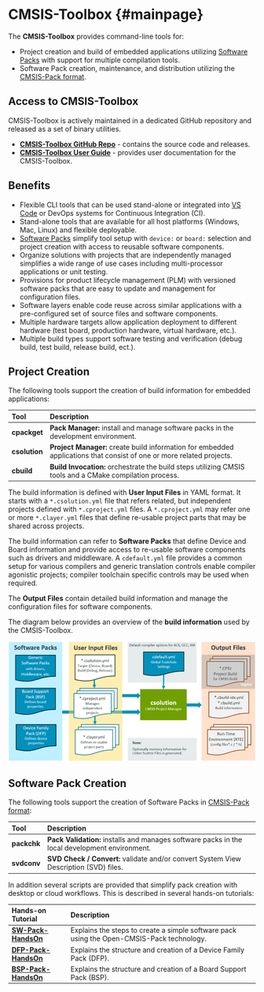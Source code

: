 # CMSIS-Toolbox {#mainpage}

The **CMSIS-Toolbox** provides command-line tools for:

 - Project creation and build of embedded applications utilizing [Software Packs](https://www.keil.arm.com/packs/) with support for multiple compilation tools.
 - Software Pack creation, maintenance, and distribution utilizing the [CMSIS-Pack format](https://open-cmsis-pack.github.io/Open-CMSIS-Pack-Spec/main/html/index.html).

## Access to CMSIS-Toolbox

CMSIS-Toolbox is actively maintained in a dedicated GitHub repository and released as a set of binary utilities.

 - [**CMSIS-Toolbox GitHub Repo**](https://github.com/Open-CMSIS-Pack/cmsis-toolbox) - contains the source code and releases.
 - [**CMSIS-Toolbox User Guide**](https://github.com/Open-CMSIS-Pack/cmsis-toolbox/blob/main/docs/README.md) - provides user documentation for the CMSIS-Toolbox.

## Benefits

 - Flexible CLI tools that can be used stand-alone or integrated into [VS Code](https://marketplace.visualstudio.com/items?itemName=Arm.keil-studio-pack) or DevOps systems for Continuous Integration (CI).
 - Stand-alone tools that are available for all host platforms (Windows, Mac, Linux) and flexible deployable.
 - [Software Packs](https://www.keil.arm.com/packs/) simplify tool setup with `device:` or `board:` selection and project creation with access to reusable software components.
 - Organize solutions with projects that are independently managed simplifies a wide range of use cases including  multi-processor applications or unit testing.
 - Provisions for product lifecycle management (PLM) with versioned software packs that are easy to update and management for configuration files.
 - Software layers enable code reuse across similar applications with a pre-configured set of source files and software components.
 - Multiple hardware targets allow application deployment to different hardware (test board, production hardware, virtual hardware, etc.).
 - Multiple build types support software testing and verification (debug build, test build, release build, ect.).

## Project Creation

The following tools support the creation of build information for embedded applications:

Tool           | Description
:--------------|:-------------
**cpackget**   | **Pack Manager:** install and manage software packs in the development environment.
**csolution**  | **Project Manager:** create build information for embedded applications that consist of one or more related projects.
**cbuild**     | **Build Invocation:** orchestrate the build steps utilizing CMSIS tools and a CMake compilation process.

The build information is defined with **User Input Files** in YAML format. It starts with a `*.csolution.yml` file that refers related, but independent projects defined with `*.cproject.yml` files. A `*.cproject.yml` may refer one or more  `*.clayer.yml` files that define re-usable project parts that may be shared across projects.

The build information can refer to **Software Packs** that define Device and Board information and provide access to re-usable software components such as drivers and middleware.  A `cdefault.yml` file provides a common setup for various compilers and generic translation controls enable compiler agonistic projects; compiler toolchain specific controls may be used when required.

The **Output Files** contain detailed build information and manage the configuration files for software components.

The diagram below provides an overview of the **build information** used by the CMSIS-Toolbox.

![Overview of Project Definition](./images/csolution-overview.png)

## Software Pack Creation

The following tools support the creation of Software Packs in [CMSIS-Pack format](https://open-cmsis-pack.github.io/Open-CMSIS-Pack-Spec/main/html/index.html):

Tool           | Description
:--------------|:-------------
**packchk**    | **Pack Validation:** installs and manages software packs in the local development environment.
**svdconv**    | **SVD Check / Convert:** validate and/or convert System View Description (SVD) files.

In addition several scripts are provided that simplify pack creation with desktop or cloud workflows. This is described in several hands-on tutorials:

Hands-on Tutorial         | Description
:-------------------------|:-------------
[**SW-Pack-HandsOn**](https://github.com/Open-CMSIS-Pack/SW-Pack-HandsOn)    | Explains the steps to create a simple software pack using the Open-CMSIS-Pack technology.
[**DFP-Pack-HandsOn**](https://github.com/Open-CMSIS-Pack/DFP-Pack-HandsOn)  | Explains the structure and creation of a Device Family Pack (DFP).
[**BSP-Pack-HandsOn**](https://github.com/Open-CMSIS-Pack/DFP-Pack-HandsOn)  | Explains the structure and creation of a Board Support Pack (BSP).  

